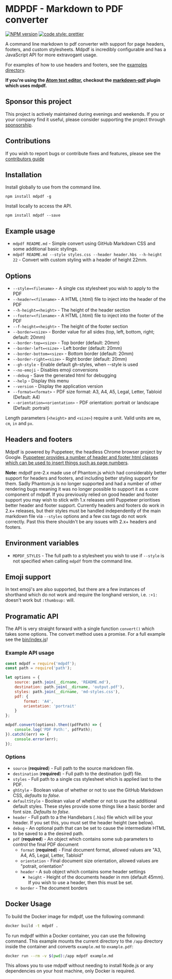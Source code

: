 # MDPDF - Markdown to PDF converter
[![NPM version](https://img.shields.io/npm/v/mdpdf.svg?style=flat-square)](https://www.npmjs.com/package/mdpdf) [![code style: prettier](https://img.shields.io/badge/code_style-prettier-ff69b4.svg?style=flat-square)](https://github.com/prettier/prettier)

A command line markdown to pdf converter with support for page headers, footers, and custom stylesheets. Mdpdf is incredibly configurable and has a JavaScript API for more extravogant usage.

For examples of how to use headers and footers, see the [examples directory](./examples).

**If you're using the [Atom text editor](https://atom.io/), checkout the [markdown-pdf](https://atom.io/packages/markdown-pdf) plugin which uses mdpdf.**

## Sponsor this project

This project is actively maintained during evenings and weekends. If you or your company find it useful, please consider supporting the project through [sponsorship](https://github.com/users/BlueHatbRit/sponsorship).

## Contributions

If you wish to report bugs or contribute fixes and features, please see the [contributors guide](./CONTRIBUTING.md)

## Installation

Install globally to use from the command line.

`npm install mdpdf -g`

Install locally to access the API.

`npm install mdpdf --save`

## Example usage

* `mdpdf README.md` - Simple convert using GitHub Markdown CSS and some additional basic stylings.
* `mdpdf README.md --style styles.css --header header.hbs --h-height 22` - Convert with custom styling with a header of height 22mm.

## Options

* `--style=<filename>`          - A single css stylesheet you wish to apply to the PDF
* `--header=<filename>`         - A HTML (.html) file to inject into the header of the PDF
* `--h-height=<height>`         - The height of the header section
* `--footer=<filename>`         - A HTML (.html) file to inject into the footer of the PDF
* `--f-height=<height>`         - The height of the footer section
* `--border=<size>`             - Border value for all sides (top, left, bottom, right; default: 20mm)
* `--border-top=<size>`         - Top border (default: 20mm)
* `--border-left=<size>`        - Left border (default: 20mm)
* `--border-bottom=<size>`      - Bottom border (default: 20mm)
* `--border-right=<size>`       - Right border (default: 20mm)
* `--gh-style`                  - Enable default gh-styles, when --style is used
* `--no-emoji`                  - Disables emoji conversions
* `--debug`                     - Save the generated html for debugging
* `--help`                      - Display this menu
* `--version`                   - Display the application version
* `--format=<format>`           - PDF size format: A3, A4, A5, Legal, Letter, Tabloid (Default: A4)
* `--orientation=<orientation>` - PDF orientation: portrait or landscape (Default: portrait)

Length parameters (`<height>` and `<size>`) require a unit. Valid units are `mm`, `cm`, `in` and `px`.

## Headers and footers

Mdpdf is powered by Puppeteer, the headless Chrome browser project by Google. [Puppeteer provides a number of header and footer html classes which can be used to insert things such as page numbers](https://github.com/GoogleChrome/puppeteer/blob/v1.11.0/docs/api.md#pagepdfoptions).

**Note:** mdpdf pre-2.x made use of Phantom.js which had considerably better support for headers and footers, and including better styling support for them. Sadly Phantom.js is no longer supported and had a number of other rendering bugs meaning it was no longer possible to support it as a core component of mdpdf. If you previously relied on good header and footer support you may wish to stick with 1.x releases until Puppeteer prioritises better header and footer support. Currently headers and footers do work in 2.x+ releases, but their styles must be handled independently of the main markdown file via `--styles` options and a few css tags do not work correctly. Past this there shouldn't be any issues with 2.x+ headers and footers.

## Environment variables

* `MDPDF_STYLES` - The full path to a stylesheet you wish to use if `--style` is not specified when calling `mdpdf` from the command line.

## Emoji support

In text emoji's are also supported, but there are a few instances of shorthand which do not work and require the longhand version, i.e. `:+1:` doesn't work but `:thumbsup:` will.

## Programatic API

The API is very straight forward with a single function `convert()` which takes some options. The convert method uses a promise. For a full example see the [bin/index.js](./bin/index.js)!

### Example API usage

```JavaScript
const mdpdf = require('mdpdf');
const path = require('path');

let options = {
    source: path.join(__dirname, 'README.md'),
    destination: path.join(__dirname, 'output.pdf'),
    styles: path.join(__dirname, 'md-styles.css'),
    pdf: {
        format: 'A4',
        orientation: 'portrait'
    }
};

mdpdf.convert(options).then((pdfPath) => {
    console.log('PDF Path:', pdfPath);
}).catch((err) => {
    console.error(err);
});
```

### Options

* `source` (**required**) - Full path to the source markdown file.
* `destination` (**required**) - Full path to the destination (pdf) file.
* `styles` - Full path to a single css stylesheet which is applied last to the PDF.
* `ghStyle` - Boolean value of whether or not to use the GitHub Markdown CSS, *defaults to false*.
* `defaultStyle` - Boolean value of whether or not to use the additional default styles. These styles provide some things like a basic border and font size. *Defaults to false*.
* `header` - Full path to a the Handlebars (`.hbs`) file which will be your header. If you set this, you must set the header height (see below).
* `debug` - An optional path that can be set to cause the intermediate HTML to be saved to a the desired path.
* `pdf` (**required**) - An object which contains some sub parameters to control the final PDF document
    * `format` (**required**) - Final document format, allowed values are "A3, A4, A5, Legal, Letter, Tabloid"
    * `orientation` - Final document size orientation, allowed values are "potrait, orientation"
    * `header` - A sub object which contains some header settings
        * `height` - Height of the documents header in mm (default 45mm). If you wish to use a header, then this must be set.
    * `border` - The document borders

## Docker Usage

To build the Docker image for mdpdf, use the following command:

```bash
docker build -t mdpdf .
```

To run mdpdf within a Docker container, you can use the following command. This example mounts the current directory to the `/app` directory inside the container and converts `example.md` to `example.pdf`:

```bash
docker run --rm -v $(pwd):/app mdpdf example.md
```

This allows you to use mdpdf without needing to install Node.js or any dependencies on your host machine, only Docker is required.

